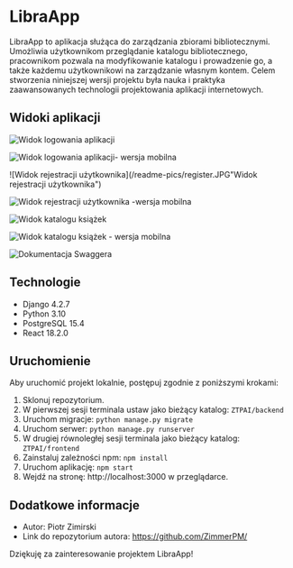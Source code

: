 # LibraApp

LibraApp to aplikacja służąca do zarządzania zbiorami bibliotecznymi. Umożliwia użytkownikom przeglądanie katalogu bibliotecznego, pracownikom pozwala na modyfikowanie katalogu i prowadzenie go, a także każdemu użytkownikowi na zarządzanie własnym kontem. Celem stworzenia niniejszej wersji projektu była nauka i praktyka zaawansowanych technologii projektowania aplikacji internetowych.

## Widoki aplikacji

![Widok logowania aplikacji](/readme-pics/login.JPG "Widok logowania aplikacji")

![Widok logowania aplikacji- wersja mobilna](/readme-pics/login-mobile.JPG "Widok logowania aplikacji - wersja mobilna")

![Widok rejestracji użytkownika](/readme-pics/register.JPG"Widok rejestracji użytkownika")

![Widok rejestracji użytkownika -wersja mobilna](/readme-pics/register-mobile.JPG "Widok rejestracji użytkownika - wersja mobilna")

![Widok katalogu książek](/readme-pics/catalog.JPG "Widok katalogu książek")

![Widok katalogu książek - wersja mobilna](/readme-pics/catgalog-mobile.JPG "Widok katalogu książek - wersja mobilna")

![Dokumentacja Swaggera](/readme-pics/swagger.JPG "Dokumentacja Swaggera") 

## Technologie

- Django 4.2.7
- Python 3.10
- PostgreSQL 15.4
- React 18.2.0


## Uruchomienie

Aby uruchomić projekt lokalnie, postępuj zgodnie z poniższymi krokami:

1. Sklonuj repozytorium.
2. W pierwszej sesji terminala ustaw jako bieżący katalog: `ZTPAI/backend`
3. Uruchom migracje:  `python manage.py migrate`
4. Uruchom serwer:  `python manage.py runserver`
5. W drugiej równoległej sesji terminala jako bieżący katalog: `ZTPAI/frontend`
6. Zainstaluj zależności npm: `npm install` 
7. Uruchom aplikację: `npm start`
8. Wejdź na stronę: http://localhost:3000 w przeglądarce.


## Dodatkowe informacje

- Autor: Piotr Zimirski
- Link do repozytorium autora: https://github.com/ZimmerPM/

Dziękuję za zainteresowanie projektem LibraApp!
